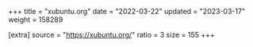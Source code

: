 +++
title = "xubuntu.org"
date = "2022-03-22"
updated = "2023-03-17"
weight = 158289

[extra]
source = "https://xubuntu.org/"
ratio = 3
size = 155
+++
